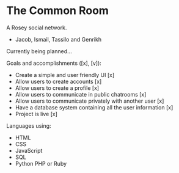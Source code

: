 # The Common Room
A Rosey social network.
- Jacob, Ismail, Tassilo and Genrikh

Currently being planned...


Goals and accomplishments ([x], [v]):

- Create a simple and user friendly UI [x]
- Allow users to create accounts [x]
- Allow users to create a profile [x]
- Allow users to communicate in public chatrooms [x]
- Allow users to communicate privately with another user [x]
- Have a database system containing all the user information [x]
- Project is live [x]

Languages using:
- HTML
- CSS
- JavaScript
- SQL
- Python PHP or Ruby
